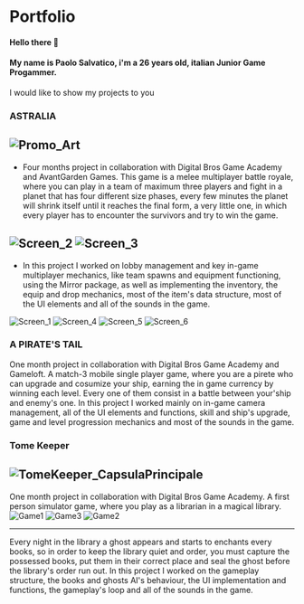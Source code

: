 # Portfolio

#### Hello there 👋

#### My name is Paolo Salvatico, i'm a 26 years old, italian Junior Game Progammer.

I would like to show my projects to you

### ASTRALIA
![Promo_Art](https://user-images.githubusercontent.com/90765429/180159840-0a04310f-9826-40ba-aac8-1c46b3a3c5c9.jpg)
----------------------------------------------------------------------------------------------------------------------------------------------------------------------
- Four months project in collaboration with Digital Bros Game Academy and AvantGarden Games.
This game is a melee multiplayer battle royale, where you can play in a team of maximum three players and fight in a planet that has four different size phases, every few minutes the planet will shrink itself until it reaches the final form, a very little one, in which every player has to encounter the survivors and try to win the game.

![Screen_2](https://user-images.githubusercontent.com/90765429/180159906-43227587-6423-4509-8260-012f6ecebb18.PNG)
![Screen_3](https://user-images.githubusercontent.com/90765429/180159934-02b419a4-0df2-468b-8a83-6ba99c99d1dd.PNG)
----------------------------------------------------------------------------------------------------------------------------------------------------------------------
- In this project I worked on lobby management and key in-game multiplayer mechanics, like team spawns and equipment functioning, using the Mirror package, as well as implementing the inventory, the equip and drop mechanics, most of the item's data structure, most of the UI elements and all of the sounds in the game.

![Screen_1](https://user-images.githubusercontent.com/90765429/180159992-4a341cd4-ba9b-41b7-8408-48c41f6a99fb.PNG)
![Screen_4](https://user-images.githubusercontent.com/90765429/180160004-fbf91e4a-8d15-4cdc-855d-d300c428d5e0.PNG)
![Screen_5](https://user-images.githubusercontent.com/90765429/180160017-0a7a36c3-2dd8-4684-a432-255a8f0ff676.PNG)
![Screen_6](https://user-images.githubusercontent.com/90765429/180160224-92f8b163-7f37-484c-a8ff-692c46799854.PNG)

### A PIRATE'S TAIL

One month project in collaboration with Digital Bros Game Academy and Gameloft.
A match-3 mobile single player game, where you are a pirete who can upgrade and cosumize your ship, earning the in game currency by winning each level. Every one of them consist in a battle between your'ship and enemy's one.
In this project I worked mainly on in-game camera management, all of the UI elements and functions, skill and ship's upgrade, game and level progression mechanics and most of the sounds in the game.

### Tome Keeper
![TomeKeeper_CapsulaPrincipale](https://user-images.githubusercontent.com/90765429/180162309-e80c829a-79d2-4036-9df4-d66112d40ab0.png)
----------------------------------------------------------------------------------------------------------------------------------------------------------------------
One month project in collaboration with Digital Bros Game Academy.
A first person simulator game, where you play as a librarian in a magical library.
![Game1](https://user-images.githubusercontent.com/90765429/180162367-d6869caf-c684-4d0f-9d9a-76d4fd13e82f.png)
![Game3](https://user-images.githubusercontent.com/90765429/180162376-4eebf4ca-ce23-4b6d-8635-d4beef1b896e.png)
![Game2](https://user-images.githubusercontent.com/90765429/180162389-3b048bc6-41cd-42c5-b96d-cb8aa1fb363a.png)

----------------------------------------------------------------------------------------------------------------------------------------------------------------------
Every night in the library a ghost appears and starts to enchants every books, so in order to keep the library quiet and order, you must capture the possessed books, put them in their correct place and seal the ghost before the library's order run out.
In this project I worked on the gameplay structure, the books and ghosts AI's behaviour, the UI implementation and functions, the gameplay's loop and all of the sounds in the game.
